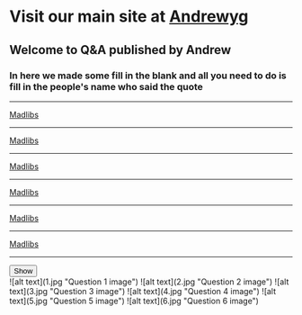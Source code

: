 <style>
div#div1 {
display:"none";
}
</style>
# Visit our main site at [Andrewyg](https://andrewyg.net)
## Welcome to Q&A published by Andrew
### In here we made some fill in the blank and all you need to do is fill in the people's name who said the quote
<hr />

<a href="https://widgetic.com/widgets/util/madlibs/" class="widgetic-composition" data-autoscale="on" data-id="58e74e16ecb2a198418b457a" data-width="640" data-height="400" data-resize="fill-width">Madlibs</a><script async src="https://widgetic.com/sdk/sdk.js"></script>

<hr />

<a href="https://widgetic.com/widgets/util/madlibs/" class="widgetic-composition" data-autoscale="on" data-id="58e7516fecb2a1fa438b456a" data-width="640" data-height="400" data-resize="fill-width">Madlibs</a><script async src="https://widgetic.com/sdk/sdk.js"></script>

<hr />

<a href="https://widgetic.com/widgets/util/madlibs/" class="widgetic-composition" data-autoscale="on" data-id="58e7531aecb2a1eb448b4569" data-width="640" data-height="400" data-resize="fill-width">Madlibs</a><script async src="https://widgetic.com/sdk/sdk.js"></script>

<hr />

<a href="https://widgetic.com/widgets/util/madlibs/" class="widgetic-composition" data-autoscale="on" data-id="58e753a9ecb2a1da448b457d" data-width="640" data-height="388" data-resize="fill-width">Madlibs</a><script async src="https://widgetic.com/sdk/sdk.js"></script>

<hr />

<a href="https://widgetic.com/widgets/util/madlibs/" class="widgetic-composition" data-autoscale="on" data-id="58e75413ecb2a11c458b4571" data-width="658" data-height="400" data-resize="fill-width">Madlibs</a><script async src="https://widgetic.com/sdk/sdk.js"></script>

<hr />

<a href="https://widgetic.com/widgets/util/madlibs/" class="widgetic-composition" data-autoscale="on" data-id="58e754a8ecb2a12e458b458f" data-width="659" data-height="308" data-resize="fill-width">Madlibs</a><script async src="https://widgetic.com/sdk/sdk.js"></script>

<hr />
<button onclick="show()"
>Show</button>
<div id="div1">
![alt text](1.jpg "Question 1 image")
![alt text](2.jpg "Question 2 image")
![alt text](3.jpg "Question 3 image")
![alt text](4.jpg "Question 4 image")
![alt text](5.jpg "Question 5 image")
![alt text](6.jpg "Question 6 image")
</div>

<script>
function show() {
document.getElementById('div1').style.display = 'inline';
}
</script>
